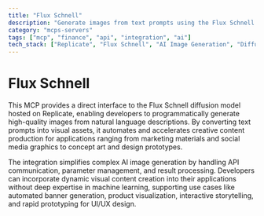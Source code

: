 ```yaml
---
title: "Flux Schnell"
description: "Generate images from text prompts using the Flux Schnell model on Replicate for visual content creation and creative workflows."
category: "mcps-servers"
tags: ["mcp", "finance", "api", "integration", "ai"]
tech_stack: ["Replicate", "Flux Schnell", "AI Image Generation", "Diffusion Models"]
---
```


# Flux Schnell

This MCP provides a direct interface to the Flux Schnell diffusion model hosted on Replicate, enabling developers to programmatically generate high-quality images from natural language descriptions. By converting text prompts into visual assets, it automates and accelerates creative content production for applications ranging from marketing materials and social media graphics to concept art and design prototypes.

The integration simplifies complex AI image generation by handling API communication, parameter management, and result processing. Developers can incorporate dynamic visual content creation into their applications without deep expertise in machine learning, supporting use cases like automated banner generation, product visualization, interactive storytelling, and rapid prototyping for UI/UX design.
